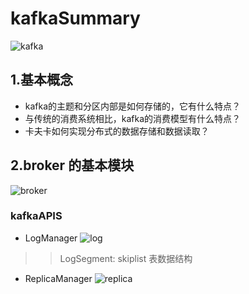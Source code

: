 # kafkaSummary

![kafka](https://kafka.apache.org/23/images/kafka-apis.png)

## 1.基本概念
   * kafka的主题和分区内部是如何存储的，它有什么特点？
   * 与传统的消费系统相比，kafka的消费模型有什么特点？
   * 卡夫卡如何实现分布式的数据存储和数据读取？
   
## 2.broker 的基本模块
![broker](https://img-blog.csdn.net/20140803144704215?watermark/2/text/aHR0cDovL2Jsb2cuY3Nkbi5uZXQvbGl6aGl0YW8=/font/5a6L5L2T/fontsize/400/fill/I0JBQkFCMA==/dissolve/70/gravity/SouthEast)

### kafkaAPIS
   * LogManager
   ![log](http://on-img.com/chart_image/5b717077e4b067df5a071754.png?_=1534417180862)
   
   >> LogSegment: skiplist 表数据结构
   
   * ReplicaManager
   ![replica]()
